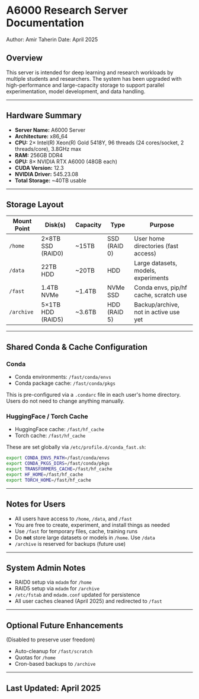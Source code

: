 # A6000 Research Server Documentation
Author: Amir Taherin
Date: April 2025

## Overview
This server is intended for deep learning and research workloads by multiple students and researchers. The system has been upgraded with high-performance and large-capacity storage to support parallel experimentation, model development, and data handling.

---

## Hardware Summary
- **Server Name:** A6000 Server
- **Architecture:** x86_64
- **CPU:** 2× Intel(R) Xeon(R) Gold 5418Y, 96 threads (24 cores/socket, 2 threads/core), 3.8GHz max
- **RAM:** 256GB DDR4
- **GPU:** 8× NVIDIA RTX A6000 (48GB each)
- **CUDA Version:** 12.3
- **NVIDIA Driver:** 545.23.08
- **Total Storage:** ~40TB usable

---

## Storage Layout

| Mount Point | Disk(s)           | Capacity | Type          | Purpose                               |
|-------------|-------------------|----------|---------------|----------------------------------------|
| `/home`     | 2×8TB SSD (RAID0) | ~15TB    | SSD (RAID 0)  | User home directories (fast access)    |
| `/data`     | 22TB HDD          | ~20TB    | HDD           | Large datasets, models, experiments    |
| `/fast`     | 1.4TB NVMe        | ~1.4TB   | NVMe SSD      | Conda envs, pip/hf cache, scratch use  |
| `/archive`  | 5×1TB HDD (RAID5) | ~3.6TB   | HDD (RAID 5)  | Backup/archive, not in active use yet  |

---

## Shared Conda & Cache Configuration

### Conda
- Conda environments: `/fast/conda/envs`
- Conda package cache: `/fast/conda/pkgs`

This is pre-configured via a `.condarc` file in each user's home directory. Users do not need to change anything manually.

### HuggingFace / Torch Cache
- HuggingFace cache: `/fast/hf_cache`
- Torch cache: `/fast/hf_cache`

These are set globally via `/etc/profile.d/conda_fast.sh`:
```bash
export CONDA_ENVS_PATH=/fast/conda/envs
export CONDA_PKGS_DIRS=/fast/conda/pkgs
export TRANSFORMERS_CACHE=/fast/hf_cache
export HF_HOME=/fast/hf_cache
export TORCH_HOME=/fast/hf_cache
```

---

## Notes for Users
- All users have access to `/home`, `/data`, and `/fast`
- You are free to create, experiment, and install things as needed
- Use `/fast` for temporary files, cache, training runs
- Do **not** store large datasets or models in `/home`. Use `/data`
- `/archive` is reserved for backups (future use)

---

## System Admin Notes
- RAID0 setup via `mdadm` for `/home`
- RAID5 setup via `mdadm` for `/archive`
- `/etc/fstab` and `mdadm.conf` updated for persistence
- All user caches cleaned (April 2025) and redirected to `/fast`

---

## Optional Future Enhancements
(Disabled to preserve user freedom)
- Auto-cleanup for `/fast/scratch`
- Quotas for `/home`
- Cron-based backups to `/archive`

---

## Last Updated: April 2025
